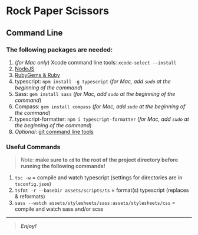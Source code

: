 [//]: # (Start README.md file)

Rock Paper Scissors
===================

Command Line
------------

### The following packages are needed:

1. (*for Mac only*) Xcode command line tools: `xcode-select --install`
2. [NodeJS](https://nodejs.org/en/)
3. [RubyGems & Ruby](https://www.ruby-lang.org/en/downloads/)
4. typescript: `npm install -g typescript` (_for Mac, add `sudo` at the beginning of the command_)
5. Sass: `gem install sass` (_for Mac, add `sudo` at the beginning of the command_)
5. Compass: `gem install compass` (_for Mac, add `sudo` at the beginning of the command_)
6. typescript-formatter: `npm i typescript-formatter` (_for Mac, add `sudo` at the beginning of the command_)
7. _Optional_: [git command line tools](https://git-scm.com/downloads/)

### Useful Commands

> Note: **make sure to `cd` to the root of the project directory before running the following commands!**

1. `tsc -w` = compile and watch typescript (settings for directories are in `tsconfig.json`)
2. `tsfmt -r --baseDir assets/scripts/ts` = format(s) typescript (replaces & reformats)
3. `sass --watch assets/stylesheets/sass:assets/stylesheets/css` = compile and watch sass and/or scss

--------

> **_Enjoy!_**

[//]: # "End README.md file"
